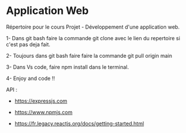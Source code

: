# Application Web
Répertoire pour le cours Projet - Développement d'une application web.

1- Dans git bash faire la commande git clone avec le lien du repertoire si c'est pas deja fait.

2- Toujours dans git bash faire faire la commande git pull origin main 

3- Dans Vs code, faire npm install dans le terminal.

4- Enjoy and code !! 

API :

- https://expressjs.com

- https://www.npmjs.com 

- https://fr.legacy.reactjs.org/docs/getting-started.html 
